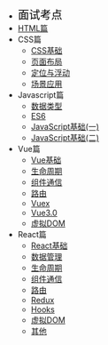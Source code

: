 - <font style="color:black;font-size:20px;font-weight:2px">面试考点</font>
- [HTML篇](articles/html/HTML篇)
- CSS篇
	- [CSS基础](articles/css/CSS基础)
	- [页面布局](articles/css/页面布局)
	- [定位与浮动](articles/css/定位与浮动)
	- [场景应用](articles/css/场景应用)
- Javascript篇 <!-- 对应 articles/vue -->
	- [数据类型](articles/javascript/数据类型)
	- [ES6](articles/javascript/ES6)
	- [JavaScript基础(一)](articles/javascript/JavaScript基础(一))
	- [JavaScript基础(二)](articles/javascript/JavaScript基础(二))
- Vue篇
	- [Vue基础](articles/vue/Vue基础)
	- [生命周期](articles/vue/生命周期)
	- [组件通信](articles/vue/组件通信)
	- [路由](articles/vue/路由)
	- [Vuex](articles/vue/Vuex)
	- [Vue3.0](articles/vue/Vue3.0)
	- [虚拟DOM](articles/vue/虚拟DOM)
- React篇
	-  [React基础](articles/react/React基础)
	-  [数据管理](articles/react/数据管理)
	-  [生命周期](articles/react/生命周期)
	-  [组件通信](articles/react/组件通信)
	-  [路由](articles/react/路由)
	-  [Redux](articles/react/Redux)
	-  [Hooks](articles/react/Hooks)
	-  [虚拟DOM](articles/react/虚拟DOM)
	-  [其他](articles/react/其他)